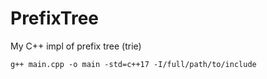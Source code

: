 # PrefixTree
My C++ impl of prefix tree (trie)

``` Compile 
g++ main.cpp -o main -std=c++17 -I/full/path/to/include
```
